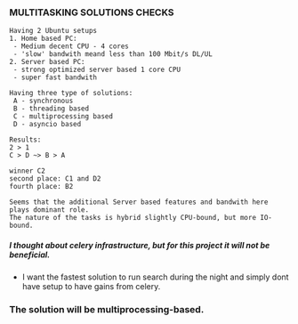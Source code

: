 
### MULTITASKING SOLUTIONS CHECKS

```
Having 2 Ubuntu setups
1. Home based PC:
 - Medium decent CPU - 4 cores
 - 'slow' bandwith meand less than 100 Mbit/s DL/UL
2. Server based PC:
 - strong optimized server based 1 core CPU
 - super fast bandwith

Having three type of solutions:
 A - synchronous
 B - threading based
 C - multiprocessing based
 D - asyncio based

Results:
2 > 1
C > D ~> B > A

winner C2
second place: C1 and D2
fourth place: B2

Seems that the additional Server based features and bandwith here plays dominant role.
The nature of the tasks is hybrid slightly CPU-bound, but more IO-bound.
```
##### I thought about celery infrastructure, but for this project it will not be beneficial.
 - I want the fastest solution to run search during the night and simply dont have setup to have gains from celery.


### The solution will be multiprocessing-based.
